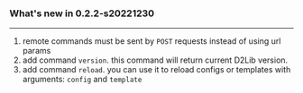 ### What's new in 0.2.2-s20221230
***

1. remote commands must be sent by `POST` requests instead of using url params
2. add command `version`. this command will return current D2Lib version.
3. add command `reload`. you can use it to reload configs or templates with arguments: `config` and `template`